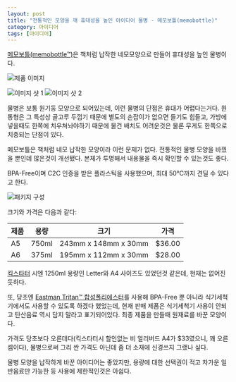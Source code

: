 ```yaml
---
layout: post
title: "전통적인 모양을 깨 휴대성을 높인 아이디어 물병 - 메모보틀(memobottle)"
category: 아이디어
tags: [아이디어]
---
```


[메모보틀(memobottle™)](https://www.memobottle.com/)은 책처럼 납작한 네모모양으로 만들어 휴대성을 높인 물병이다.

![제품 이미지](https://cdn.shopify.com/s/files/1/0895/4522/products/A5_Hero__1.jpg)

![이미지 샷 1](https://cdn.shopify.com/s/files/1/0895/4522/products/A5_3_1024x1024-1_320x320.jpg)
![이미지 샷 2](https://cdn.shopify.com/s/files/1/0895/4522/products/A5_4_320x320.jpg)

물병은 보통 원기둥 모양으로 되어있는데,
이런 물병의 단점은 휴대가 어렵다는거다.
원통형은 그 특성상 골고루 두껍기 때문에 별도의 손잡이가 없으면 들기도 힘들고,
가방에 넣을때도 한쪽에 치우쳐놔야하기 때문에
물건 배치도 어려운것은 물론 무게도 한쪽으로 치중되는 단점이 있다.

메모보틀은 책처럼 네모 납작한 모양이라 이런 문제가 없다.
전통적인 물병 모양을 바꿨을 뿐인데 많은것이 개선됐다.
본체가 투명해서 내용물을 즉시 확인할 수 있는것도 좋다.

BPA-Free이며 C2C 인증을 받은 플라스틱을 사용했으며,
최대 50℃까지 견딜 수 있다고 한다.

![패키지 구성](https://cdn.shopify.com/s/files/1/0895/4522/products/A5_3.jpg)

크기와 가격은 다음과 같다:

제품 | 용량  | 크기                 | 가격
-----|-------|----------------------|--------
A5   | 750ml | 243mm x 148mm x 30mm | $36.00
A6   | 375ml | 195mm x 112mm x 30mm | $28.00

[킥스타터](https://www.kickstarter.com/projects/1645027465/memobottle-a4-a5-and-letter-reusable-water-bottles) 시엔 1250ml 용량인 Letter와 A4 사이즈도 있었던것 같은데,
현재는 없어진 듯하다.

또, 당초엔 [Eastman Tritan™ 합성폴리에스터](http://www.eastman.com/Markets/Tritan_Safe/Pages/Tritan_Safe_Korean.aspx)를 사용해
BPA-Free 뿐 아니라 식기세척기에서도 사용할 수 있도록 하겠다 했었는데,
현재 판매 제품은 식기세척기 사용이 안되고
탄산음료 역시 담지 말라고 표기되어있다.
최종 제품을 만들때 원재료를 바꾼 모양이다.

가격도 당초보다 오른데다(킥스타터시 할인없는 비 얼리버드 A4가 $33였으니, 꽤 오른 셈이다),
물병으로써 그리 싼 가격도 아닌데 좀 더 소재에 신경쓰지 그랬나 싶다.

물병 모양을 납작하게 바꾼 아이디어는 좋았지만,
용량에 대한 선택권이 적고
차가운 일반음료만 가능한 등 사용에 제한적인것은 아쉽다.
